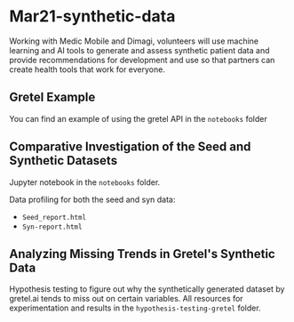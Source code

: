 # Mar21-synthetic-data
Working with Medic Mobile and Dimagi, volunteers will use machine learning and AI tools to generate and assess synthetic patient data and provide recommendations for development and use so that partners can create health tools that work for everyone.


## Gretel Example 

You can find an example of using the gretel API in the `notebooks` folder

## Comparative Investigation of the Seed and Synthetic Datasets

Jupyter notebook in the `notebooks` folder. 

Data profiling for both the seed and syn data: 
- `Seed_report.html`
- `Syn-report.html` 

## Analyzing Missing Trends in Gretel's Synthetic Data

Hypothesis testing to figure out why the synthetically generated dataset by gretel.ai tends to miss out on certain variables. All resources for experimentation and results in the `hypothesis-testing-gretel` folder. 
